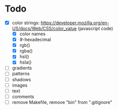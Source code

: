 # Todo

- [x] color strings: https://developer.mozilla.org/en-US/docs/Web/CSS/color_value (javascript code)
    - [x] color names
    - [x] #-hexadecimal
    - [x] rgb()
    - [x] rgba()
    - [x] hsl()
    - [x] hsla()
- [ ] gradients
- [ ] patterns
- [ ] shadows
- [ ] images
- [ ] text
- [ ] comments
- [ ] remove Makefile, remove "bin" from ".gitignore"

